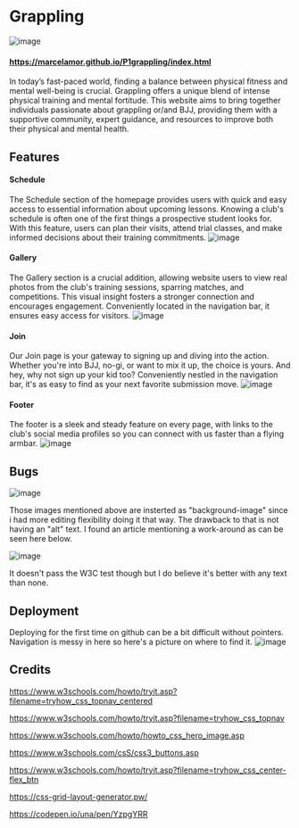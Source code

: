 
# Grappling
![image](https://github.com/MarcelaMor/P1grappling/assets/159925451/cacf43d6-5bf0-4919-b8ef-46fe84a3722f)

#### https://marcelamor.github.io/P1grappling/index.html

In today’s fast-paced world, finding a balance between physical fitness and mental well-being is crucial. Grappling offers a unique blend of intense physical training and mental fortitude. 
This website aims to bring together individuals passionate about grappling or/and BJJ, providing them with a supportive community, expert guidance, and resources to improve both their physical and mental health.
## Features

#### Schedule 
The Schedule section of the homepage provides users with quick and easy access to essential information about upcoming lessons. Knowing a club's schedule is often one of the first things a prospective student looks for. With this feature, users can plan their visits, attend trial classes, and make informed decisions about their training commitments.
![image](https://github.com/MarcelaMor/P1grappling/assets/159925451/31c6404b-4945-4a1c-96e2-6d23623f232a)


#### Gallery
The Gallery section is a crucial addition, allowing website users to view real photos from the club's training sessions, sparring matches, and competitions. This visual insight fosters a stronger connection and encourages engagement. Conveniently located in the navigation bar, it ensures easy access for visitors.
![image](https://github.com/MarcelaMor/P1grappling/assets/159925451/c5d19d0d-a5b6-4891-9f18-736c8a14f52b)

#### Join
Our Join page is your gateway to signing up and diving into the action. Whether you're into BJJ, no-gi, or want to mix it up, the choice is yours. And hey, why not sign up your kid too? Conveniently nestled in the navigation bar, it's as easy to find as your next favorite submission move.
![image](https://github.com/MarcelaMor/P1grappling/assets/159925451/c6ba226b-13ea-43cd-9036-b92ff492da38)


#### Footer
The footer is a sleek and steady feature on every page, with links to the club's social media profiles so you can connect with us faster than a flying armbar.
![image](https://github.com/MarcelaMor/P1grappling/assets/159925451/afc005a2-3b4e-4dac-8559-4ad3a1e9e8d8)


## Bugs
![image](https://github.com/MarcelaMor/P1grappling/assets/159925451/de185603-2193-4bcb-9f93-1811420a965e)

Those images mentioned above are insterted as "background-image" since i had more editing flexibility doing it that way.
The drawback to that is not having an "alt" text. I found an article mentioning a work-around as can be seen here below.

![image](https://github.com/MarcelaMor/P1grappling/assets/159925451/030faf2c-ce30-4b2d-9e64-2bd388bd1eaa)

It doesn't pass the W3C test though but I do believe it's better with any text than none.

## Deployment

Deploying for the first time on github can be a bit difficult without pointers.
Navigation is messy in here so here's a picture on where to find it.
![image](https://github.com/MarcelaMor/P1grappling/assets/159925451/0f66f2cc-8520-4f81-a56a-28be93ec029e)



## Credits

https://www.w3schools.com/howto/tryit.asp?filename=tryhow_css_topnav_centered

https://www.w3schools.com/howto/tryit.asp?filename=tryhow_css_topnav

https://www.w3schools.com/howto/howto_css_hero_image.asp

https://www.w3schools.com/csS/css3_buttons.asp

https://www.w3schools.com/howto/tryit.asp?filename=tryhow_css_center-flex_btn

https://css-grid-layout-generator.pw/

https://codepen.io/una/pen/YzpgYRR
